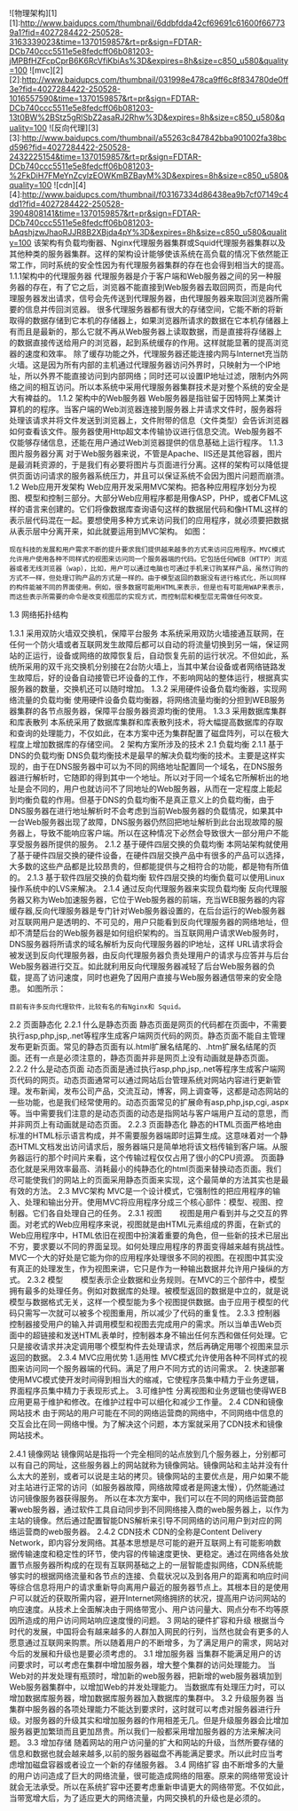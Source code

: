 ![物理架构][1]
[1]:http://www.baidupcs.com/thumbnail/6ddbfdda42cf69691c61600f667739a1?fid=4027284422-250528-3163339023&time=1370159857&rt=pr&sign=FDTAR-DCb740ccc5511e5e8fedcff06b081203-jMPBfHZFcpCprB6K6RcVfiKbiAs%3D&expires=8h&size=c850_u580&quality=100
![mvc][2]
[2]:http://www.baidupcs.com/thumbnail/031998e478ca9ff6c8f834780de0ff3e?fid=4027284422-250528-1016557590&time=1370159857&rt=pr&sign=FDTAR-DCb740ccc5511e5e8fedcff06b081203-13t0BW%2BStz5gRlSbZ2asaRJ2Rhw%3D&expires=8h&size=c850_u580&quality=100
![反向代理][3]
[3]:http://www.baidupcs.com/thumbnail/a55263c847842bba901002fa38bcd596?fid=4027284422-250528-2432225154&time=1370159857&rt=pr&sign=FDTAR-DCb740ccc5511e5e8fedcff06b081203-%2FkDiH7FMeYnZcylzEOWKmBZBayM%3D&expires=8h&size=c850_u580&quality=100
![cdn][4]
[4]:http://www.baidupcs.com/thumbnail/f03167334d86438ea9b7cf07149c4dd1?fid=4027284422-250528-3904808141&time=1370159857&rt=pr&sign=FDTAR-DCb740ccc5511e5e8fedcff06b081203-bAqshjzwJhaoRJJR8B2XBjda4pY%3D&expires=8h&size=c850_u580&quality=100
  该架构有负载均衡器、Nginx代理服务器集群或Squid代理服务器集群以及其他种类的服务器集群。这样的架构设计能够使该系统在高负载的情况下依然能正常工作，同时系统的安全性因为有代理服务器集群的存在也会得到相当大的提高。
1.1.1架构中的代理服务器
	代理服务器是介于客户端和Web服务器之间的另一种服务器的存在，有了它之后，浏览器不能直接到Web服务器去取回网页，而是向代理服务器发出请求，信号会先传送到代理服务器，由代理服务器来取回浏览器所需要的信息并传回浏览器。
	很多代理服务器都有很大的存储空间，它能不断的将新取得的数据存储到它本机的存储器上，如果浏览器所请求的数据在它本机存储器上有而且是最新的，那么它就不再从Web服务器上读取数据，而是直接将存储器上的数据直接传送给用户的浏览器，起到系统缓存的作用。这样就能显著的提高浏览器的速度和效率。
	除了缓存功能之外，代理服务器还能连接内网与Internet充当防火墙。这是因为所有内部的主机通过代理服务器访问外界时，只映射为一个IP地址，所以外界不能直接访问到内部网络；同时还可以设置IP地址过滤，限制内外网络之间的相互访问。所以本系统中采用代理服务器集群技术是对整个系统的安全是大有裨益的。
1.1.2 架构中的Web服务器
    Web服务器是指驻留于因特网上某类计算机的的程序。当客户端的Web浏览器连接到服务器上并请求文件时，服务器将处理该请求并将文件发送到浏览器上，文件附带的信息（文件类型）会告诉浏览器如何查看该文件。服务器使用Http超文本传输协议进行信息交流。Web服务器不仅能够存储信息，还能在用户通过Web浏览器提供的信息基础上运行程序。
1.1.3 图片服务器分离
	对于Web服务器来说，不管是Apache、IIS还是其他容器，图片是最消耗资源的，于是我们有必要将图片与页面进行分离。这样的架构可以降低提供页面访问请求的服务器系统压力，并且可以保证系统不会因为图片问题而崩溃。
1.2 Web应用开发架构
	Web应用开发采用MVC架构。把各种应用程序划分为视图、模型和控制三部分。大部分Web应用程序都是用像ASP，PHP，或者CFML这样的语言来创建的。它们将像数据库查询语句这样的数据层代码和像HTML这样的表示层代码混在一起。要想使用多种方式来访问我们的应用程序，就必须要把数据从表示层中分离开来，如此就要运用到MVC架构。
	如图：
	
	现在科技的发展和用户需求不断的提升要求我们提供越来越多的方式来访问应用程序。MVC模式允许用户使用各种不同样式的视图来访问同一个服务器端的代码。它包括任何WEB（HTTP）浏览器或者无线浏览器（wap），比如，用户可以通过电脑也可通过手机来订购某样产品，虽然订购的方式不一样，但处理订购产品的方式是一样的。由于模型返回的数据没有进行格式化，所以同样的构件能被不同的界面使用。例如，很多数据可能用HTML来表示，但是也有可能用WAP来表示，而这些表示所需要的命令是改变视图层的实现方式，而控制层和模型层无需做任何改变。
1.3 网络拓扑结构


1.3.1 采用双防火墙双交换机，保障平台服务
	本系统采用双防火墙接通互联网，在任何一个防火墙或者互联网发生故障后都可以自动的将流量切换到另一端，保证网站的正运行，设备或网络的故障恢复后，自动恢复先前的运行状况。不但如此，系统所采用的双千兆交换机分别接在2台防火墙上，当其中某台设备或者网络链路发生故障后，好的设备自动接管已坏设备的工作，不影响网站的整体运行，根据真实服务器的数量，交换机还可以随时增加。
1.3.2 采用硬件设备负载均衡器，实现网络流量的负载均衡
	使用硬件设备负载均衡器，将网络流量均衡的分担到WEB服务器集群的各节点服务器，保障平台服务器资源均衡的使用。
1.3.3 采用数据库集群和库表散列
    本系统采用了数据库集群和库表散列技术，将大幅提高数据库的存取和查询的处理能力，不仅如此，在本方案中还为集群配置了磁盘阵列，可以在极大程度上增加数据库的存储空间。
2 架构方案所涉及的技术
2.1 负载均衡
2.1.1 基于DNS的负载均衡
	DNS负载均衡技术是最早的解决负载均衡的技术。主要是这样实现的，由于在DNS服务器中可以为不同的网络地址配置同一个域名，在DNS服务器进行解析时，它随即的得到其中一个地址。所以对于同一个域名它所解析出的地址是会不同的，用户也就访问不了同地址的Web服务器，从而在一定程度上能起到均衡负载的作用。但基于DNS的负载均衡不是真正意义上的负载均衡，由于DNS服务器在进行地址解析时不会考虑到当前Web服务器的负载情况，如果其中一台Web服务器出现了故障，DNS服务器仍然回把地址解析到此台出现故障的服务器上，导致不能响应客户端。所以在这种情况下必然会导致很大一部分用户不能享受服务器所提供的服务。
2.1.2 基于硬件四层交换的负载均衡
	本网站架构就使用了基于硬件四层交换的硬件设备，在硬件四层交换产品中有很多的产品可以选择，大多数的这些产品都是比较昂贵的，但都能提供与之相符合的功能，都是物有所值的。
2.1.3 基于软件四层交换的负载均衡
    软件四层交换的均衡负载可以使用Linux操作系统中的LVS来解决。
2.1.4 通过反向代理服务器来实现负载均衡
	反向代理服务器又称为Web加速服务器，它位于Web服务器的前端，充当WEB服务器的内容缓存器,反向代理服务器是专门针对Web服务器设置的，在后台运行的Web服务器对互联网用户是透明的、不可见的，用户只能看到反向代理服务器的网络地址，但却不清楚后台的Web服务器是如何组织架构的。当互联网用户请求Web服务时，DNS服务器将所请求的域名解析为反向代理服务器的IP地址，这样 URL请求将会被发送到反向代理服务器，由反向代理服务器负责处理用户的请求与应答并与后台Web服务器进行交互。如此就利用反向代理服务器减轻了后台Web服务器的负载，提高了访问速度，同时也避免了因用户直接与Web服务器通信带来的安全隐患。
如图所示：
	
	目前有许多反向代理软件，比较有名的有Nginx和 Squid。
2.2 页面静态化
2.2.1 什么是静态页面
	静态页面是网页的代码都在页面中，不需要执行asp,php,jsp,.net等程序生成客户端网页代码的网页。静态页面不能自主管理发布更新页面。常见的静态页面有以.html扩展名结尾的、.htm扩展名结尾的页面。还有一点是必须注意的，静态页面并非是网页上没有动画就是静态页面。
2.2.2 什么是动态页面
	动态页面是通过执行asp,php,jsp,.net等程序生成客户端网页代码的网页。动态页面通常可以通过网站后台管理系统对网站内容进行更新管理。发布新闻，发布公司产品，交流互动，博客，网上调查等，这都是动态网站的一些功能，也是我们经常使用的。动态页面常见的扩展命有asp,php,jsp,cgi,.aspx等。当中需要我们注意的是动态页面的动态是指网站与客户端用户互动的意思，而并非网页上有动画就是动态页面。
2.2.3 页面静态化
	静态的HTML页面严格地由标准的HTML标示语言构成，并不需要服务器端即时运算生成。这意味着对一个静态HTML文档发出访问请求后，服务器端只是简单地将该文档传输到客户端。从服务器运行的那个时间片来看，这个传输过程仅仅占用了很小的CPU资源。
	页面静态化就是采用效率最高、消耗最小的纯静态化的html页面来替换动态页面。我们尽可能使我们的网站上的页面采用静态页面来实现，这个最简单的方法其实也是最有效的方法。
2.3 MVC架构
   MVC是一个设计模式，它强制性的把应用程序的输入、处理和输出分开。使用MVC将应用程序分成三个核心部件：模型、视图、控制器。它们各自处理自己的任务。
2.3.1 视图
　　视图是用户看到并与之交互的界面。对老式的Web应用程序来说，视图就是由HTML元素组成的界面，在新式的Web应用程序中，HTML依旧在视图中扮演着重要的角色，但一些新的技术已层出不穷，要求要以不同的界面呈现。如何处理应用程序的界面变得越来越有挑战性。MVC一个大的好处是它能为你的应用程序处理很多不同的视图。在视图中其实没有真正的处理发生，作为视图来讲，它只是作为一种输出数据并允许用户操纵的方式。
2.3.2 模型
　　模型表示企业数据和业务规则。在MVC的三个部件中，模型拥有最多的处理任务。例如对数据库的处理。被模型返回的数据是中立的，就是说模型与数据格式无关，这样一个模型能为多个视图提供数据。由于应用于模型的代码只需写一次就可以被多个视图重用，所以减少了代码的重复性。
2.3.3 控制器
	控制器接受用户的输入并调用模型和视图去完成用户的需求。所以当单击Web页面中的超链接和发送HTML表单时，控制器本身不输出任何东西和做任何处理。它只是接收请求并决定调用哪个模型构件去处理请求，然后再确定用哪个视图来显示返回的数据。
2.3.4 MVC应用优势
	1.适用性
	 MVC模式允许使用各种不同样式的视图来访问同一个服务器端的代码。满足了用户不同方式的访问需求。
	2. 快速部署
	使用MVC模式使开发时间得到相当大的缩减，它使程序员集中精力于业务逻辑，界面程序员集中精力于表现形式上。
	3.可维护性
	分离视图和业务逻辑也使得WEB应用更易于维护和修改。在维护过程中可以细化和减少工作量。
2.4 CDN和镜像网站技术
	由于网站的用户可能在不同的网络运营商的网络中，不同网络中信息的交互会比在同一网络中慢。为了解决这个问题，本方案就采用了CDN技术和镜像网站技术。

2.4.1 镜像网站
	镜像网站是指将一个完全相同的站点放到几个服务器上，分别都可以有自己的网址，这些服务器上的网站就称为镜像网站。镜像网站和主站并没有什么太大的差别，或者可以说是主站的拷贝。镜像网站的主要优点是，用户如果不能对主站进行正常的访问（如服务器故障，网络故障或者是网速太慢），仍然能通过访问镜像服务器获得服务。
	所以在本次方案中，我们可以在不同的网络运营商部署web服务器，通过软件工具自动同步到不同网络接入商的web服务器上，以作为主站的镜像。然后通过配置智能DNS解析来引导不同网络的访问用户到对应的网络运营商的web服务器。
2.4.2 CDN技术
	CDN的全称是Content Delivery Network，即内容分发网络。其基本思想是尽可能的避开互联网上有可能影响数据传输速度和稳定性的环节，使内容的传输速度更快、更稳定。通过在网络各处放置节点服务器所构成的在现有互联网基础之上的一层智能虚拟网络，CDN系统能够实时的根据网络流量和各节点的连接、负载状况以及到各用户的距离和响应时间等综合信息将用户的请求重新导向离用户最近的服务器节点上。其根本目的是使用户可以就近的获取所需内容，避开Internet网络拥挤的状况，提高用户访问网站的响应速度。从技术上全面解决由于网络带宽小、用户访问量大、网点分布不均等原因所造成的用户访问网站响应速度慢的问题。
3 网站的硬件扩容和升级
	根据当今时代的发展，中国将会有越来越多的人群加入网民的行列，当然也就会有更多的人愿意通过互联网来购票。所以随着用户的不断增多，为了满足用户的需求，网站对今后的发展和升级也是要必须考虑的。
3.1 增加服务器
   当集群不能满足用户的访问要求时，可以考虑在集群中增加服务器，增大整个集群的访问处理能力。
	当Web对的并发处理有瓶颈时，增加新的web服务器，把新增的web服务器填加到Web服务器集群中，以增加Web的并发处理能力。
	当数据库有处理压力时，可以增加数据库服务器，增加数据库服务器加入数据库的集群中。
3.2 升级服务器
	当集群中服务器的各项处理能力不能达到要求时，这时就可以考虑对服务器进行升级。对服务器的升级其实和增加服务器的作用相差无几。但是升级服务器会比增加服务器更加繁琐而且更加昂贵。所以我们一般都采用增加服务器的方法来解决问题。
3.3 增加存储
	随着网站的用户访问量的扩大和网站的升级，当然所要存储的信息和数据也就会越来越多,以前的服务器磁盘不再能满足要求。所以此时应当考虑增加磁盘容器或者设立一个新的存储服务器。
3.4 网络扩容
    由不断增多的大量的用户访问造成了巨大的网络流量，很可能造成网络的阻塞。原来的网络带宽设计就会无法承受。所以在系统扩容中还要考虑重新申请更大的网络带宽。不仅如此，当带宽增大后，为了适应更大的网络流量，内网交换机的升级也是必须的。
